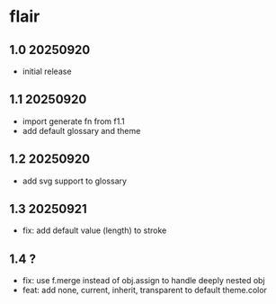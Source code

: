 # flair

## 1.0 20250920

- initial release

## 1.1 20250920

- import generate fn from f1.1
- add default glossary and theme

## 1.2 20250920

- add svg support to glossary

## 1.3 20250921

- fix: add default value (length) to stroke

## 1.4 ?

- fix: use f.merge instead of obj.assign to handle deeply nested obj
- feat: add none, current, inherit, transparent to default theme.color
